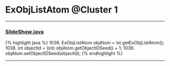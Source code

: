 # ExObjListAtom @Cluster 1

***

### [SlideShow.java](https://searchcode.com/codesearch/view/97394959/)
{% highlight java %}
1036. ExObjListAtom objAtom = lst.getExObjListAtom();
1038. int objectId = (int) objAtom.getObjectIDSeed() + 1;
1039. objAtom.setObjectIDSeed(objectId);
{% endhighlight %}

***

